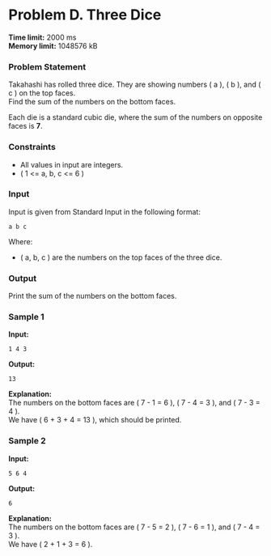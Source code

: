 # Problem D. Three Dice

**Time limit:** 2000 ms  
**Memory limit:** 1048576 kB  

### Problem Statement
Takahashi has rolled three dice. They are showing numbers \( a \), \( b \), and \( c \) on the top faces.  
Find the sum of the numbers on the bottom faces.

Each die is a standard cubic die, where the sum of the numbers on opposite faces is **7**.

### Constraints
- All values in input are integers.
- \( 1 <= a, b, c <= 6 \)

### Input
Input is given from Standard Input in the following format:
```
a b c
```
Where:
- \( a, b, c \) are the numbers on the top faces of the three dice.

### Output
Print the sum of the numbers on the bottom faces.

### Sample 1
**Input:**
```
1 4 3
```
**Output:**
```
13
```
**Explanation:**  
The numbers on the bottom faces are \( 7 - 1 = 6 \), \( 7 - 4 = 3 \), and \( 7 - 3 = 4 \).  
We have \( 6 + 3 + 4 = 13 \), which should be printed.

### Sample 2
**Input:**
```
5 6 4
```
**Output:**
```
6
```
**Explanation:**  
The numbers on the bottom faces are \( 7 - 5 = 2 \), \( 7 - 6 = 1 \), and \( 7 - 4 = 3 \).  
We have \( 2 + 1 + 3 = 6 \).
